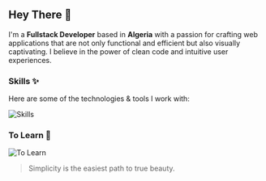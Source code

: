 ## Hey There 👋
I'm a **Fullstack Developer** based in **Algeria** with a passion for crafting web applications that are not only functional and efficient but also visually captivating. I believe in the power of clean code and intuitive user experiences.

### Skills ✨
Here are some of the technologies & tools I work with:

![Skills](https://skills.syvixor.com/api/icons?i=ts,python,nodejs,express,mongodb,postgresql,supabase,drizzle,storyblok,nuxt,eslint,zod,motion,tailwindcss,github,git,pnpm,docker,vscode,figma,photoshop,premierepro,chatgpt,zorinos&perline=8&radius=40)

### To Learn 📖
![To Learn](https://skills.syvixor.com/api/icons?i=pinia,jest&perline=8&radius=40)

> Simplicity is the easiest path to true beauty.

